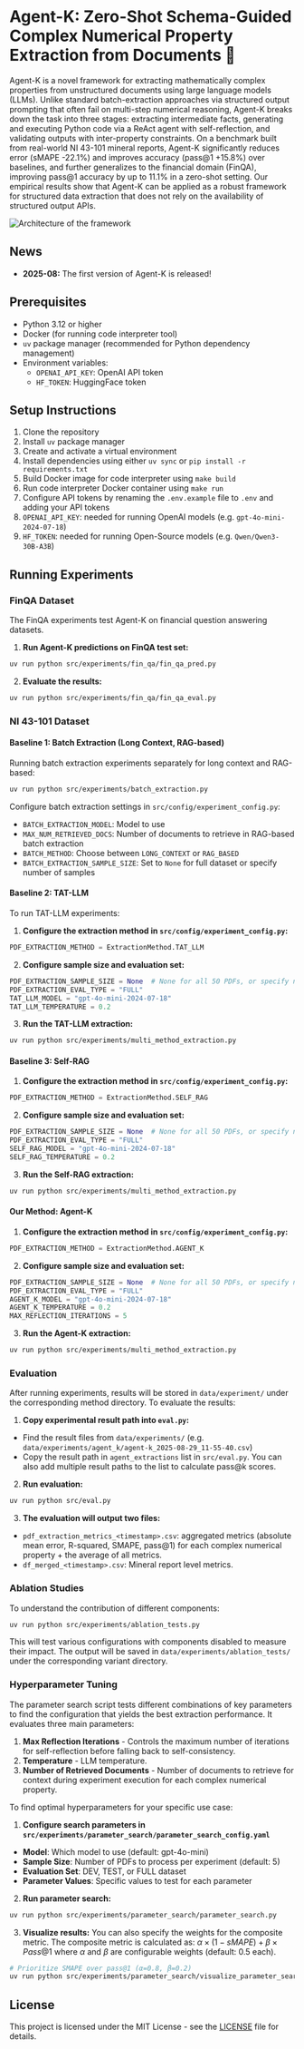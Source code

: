 # Agent-K: Zero-Shot Schema-Guided Complex Numerical Property Extraction from Documents 🤖

Agent-K is a novel framework for extracting mathematically complex properties from unstructured documents using large language models (LLMs). Unlike standard batch-extraction approaches via structured output prompting that often fail on multi-step numerical reasoning, Agent-K breaks down the task into three stages: extracting intermediate facts, generating and executing Python code via a ReAct agent with self-reflection, and validating outputs with inter-property constraints. On a benchmark built from real-world NI 43-101 mineral reports, Agent-K significantly reduces error (sMAPE -22.1%) and improves accuracy (pass@1 +15.8%) over baselines, and further generalizes to the financial domain (FinQA), improving pass@1 accuracy by up to 11.1% in a zero-shot setting. Our empirical results show that Agent-K can be applied as a robust framework for structured data extraction that does not rely on the availability of structured output APIs.

![Architecture of the framework](assets/minmod-paper-figures%20-%20main_v2.png)

## News
- **2025-08:** The first version of Agent-K is released!

## Prerequisites

- Python 3.12 or higher
- Docker (for running code interpreter tool)
- `uv` package manager (recommended for Python dependency management)
- Environment variables:
  - `OPENAI_API_KEY`: OpenAI API token
  - `HF_TOKEN`: HuggingFace token

## Setup Instructions

1. Clone the repository
2. Install `uv` package manager
3. Create and activate a virtual environment
4. Install dependencies using either `uv sync` or `pip install -r requirements.txt`
5. Build Docker image for code interpreter using `make build`
6. Run code interpreter Docker container using `make run`
7. Configure API tokens by renaming the `.env.example` file to `.env` and adding your API tokens
  1. `OPENAI_API_KEY`: needed for running OpenAI models (e.g. `gpt-4o-mini-2024-07-18`)
  2. `HF_TOKEN`: needed for running Open-Source models (e.g. `Qwen/Qwen3-30B-A3B`)

## Running Experiments

### FinQA Dataset

The FinQA experiments test Agent-K on financial question answering datasets.

1. **Run Agent-K predictions on FinQA test set:**
```bash
uv run python src/experiments/fin_qa/fin_qa_pred.py
```

2. **Evaluate the results:**
```bash
uv run python src/experiments/fin_qa/fin_qa_eval.py
```

### NI 43-101 Dataset

#### Baseline 1: Batch Extraction (Long Context, RAG-based)

Running batch extraction experiments separately for long context and RAG-based:
```bash
uv run python src/experiments/batch_extraction.py
```

Configure batch extraction settings in `src/config/experiment_config.py`:
- `BATCH_EXTRACTION_MODEL`: Model to use
- `MAX_NUM_RETRIEVED_DOCS`: Number of documents to retrieve in RAG-based batch extraction
- `BATCH_METHOD`: Choose between `LONG_CONTEXT` or `RAG_BASED`
- `BATCH_EXTRACTION_SAMPLE_SIZE`: Set to `None` for full dataset or specify number of samples

#### Baseline 2: TAT-LLM

To run TAT-LLM experiments:

1. **Configure the extraction method in `src/config/experiment_config.py`:**
```python
PDF_EXTRACTION_METHOD = ExtractionMethod.TAT_LLM
```

2. **Configure sample size and evaluation set:**
```python
PDF_EXTRACTION_SAMPLE_SIZE = None  # None for all 50 PDFs, or specify number
PDF_EXTRACTION_EVAL_TYPE = "FULL"
TAT_LLM_MODEL = "gpt-4o-mini-2024-07-18"
TAT_LLM_TEMPERATURE = 0.2
```

3. **Run the TAT-LLM extraction:**
```bash
uv run python src/experiments/multi_method_extraction.py
```

#### Baseline 3: Self-RAG

1. **Configure the extraction method in `src/config/experiment_config.py`:**
```python
PDF_EXTRACTION_METHOD = ExtractionMethod.SELF_RAG
```

2. **Configure sample size and evaluation set:**
```python
PDF_EXTRACTION_SAMPLE_SIZE = None  # None for all 50 PDFs, or specify number
PDF_EXTRACTION_EVAL_TYPE = "FULL"
SELF_RAG_MODEL = "gpt-4o-mini-2024-07-18"
SELF_RAG_TEMPERATURE = 0.2
```

3. **Run the Self-RAG extraction:**
```bash
uv run python src/experiments/multi_method_extraction.py
```

#### Our Method: Agent-K

1. **Configure the extraction method in `src/config/experiment_config.py`:**
```python
PDF_EXTRACTION_METHOD = ExtractionMethod.AGENT_K
```

2. **Configure sample size and evaluation set:**
```python
PDF_EXTRACTION_SAMPLE_SIZE = None  # None for all 50 PDFs, or specify number
PDF_EXTRACTION_EVAL_TYPE = "FULL"
AGENT_K_MODEL = "gpt-4o-mini-2024-07-18"
AGENT_K_TEMPERATURE = 0.2
MAX_REFLECTION_ITERATIONS = 5
```

3. **Run the Agent-K extraction:**
```bash
uv run python src/experiments/multi_method_extraction.py
```

### Evaluation

After running experiments, results will be stored in `data/experiment/` under the corresponding method directory. To evaluate the results:

1. **Copy experimental result path into `eval.py`:**
  - Find the result files from `data/experiments/` (e.g. `data/experiments/agent_k/agent-k_2025-08-29_11-55-40.csv`)
  - Copy the result path in `agent_extractions` list in `src/eval.py`. You can also add multiple result paths to the list to calculate pass@k scores.

2. **Run evaluation:**
```bash
uv run python src/eval.py
```

3. **The evaluation will output two files:**
  - `pdf_extraction_metrics_<timestamp>.csv`: aggregated metrics (absolute mean error, R-squared, SMAPE, pass@1) for each complex numerical property + the average of all metrics.
  - `df_merged_<timestamp>.csv`: Mineral report level metrics.

### Ablation Studies

To understand the contribution of different components:

```bash
uv run python src/experiments/ablation_tests.py
```

This will test various configurations with components disabled to measure their impact. The output will be saved in `data/experiments/ablation_tests/` under the corresponding variant directory.

### Hyperparameter Tuning

The parameter search script tests different combinations of key parameters to find the configuration that yields the best extraction performance. It evaluates three main parameters:

1. **Max Reflection Iterations** - Controls the maximum number of iterations for self-reflection before falling back to self-consistency.
2. **Temperature** - LLM temperature.
3. **Number of Retrieved Documents** - Number of documents to retrieve for context during experiment execution for each complex numerical property.

To find optimal hyperparameters for your specific use case:

1. **Configure search parameters in `src/experiments/parameter_search/parameter_search_config.yaml`**
  - **Model**: Which model to use (default: gpt-4o-mini)
  - **Sample Size**: Number of PDFs to process per experiment (default: 5)
  - **Evaluation Set**: DEV, TEST, or FULL dataset
  - **Parameter Values**: Specific values to test for each parameter

2. **Run parameter search:**
```bash
uv run python src/experiments/parameter_search/parameter_search.py
```

3. **Visualize results:** You can also specify the weights for the composite metric. The composite metric is calculated as: $\alpha \times (1-sMAPE) + \beta \times Pass@1$ where $\alpha$ and $\beta$ are configurable weights (default: 0.5 each).
```bash
# Prioritize SMAPE over pass@1 (α=0.8, β=0.2)
uv run python src/experiments/parameter_search/visualize_parameter_search.py --alpha 0.8 --beta 0.2
```

## License

This project is licensed under the MIT License - see the [LICENSE](https://github.com/yixin0829/agent-k/blob/main/LICENSE) file for details.
